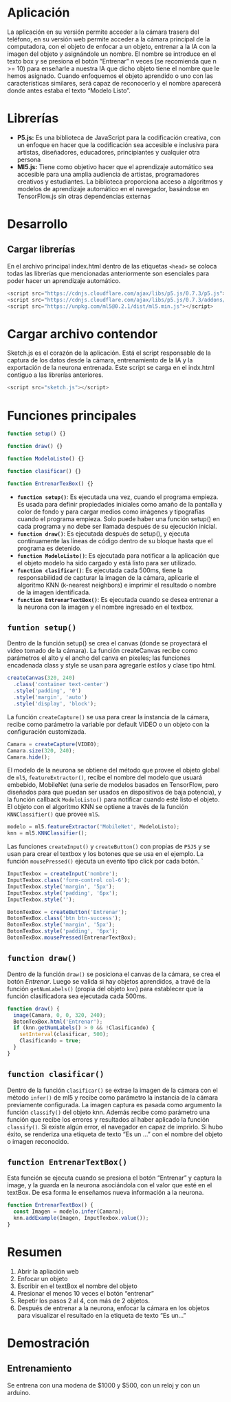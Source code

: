# Aplicación

La aplicación en su versión permite acceder a la cámara trasera del teléfono, en su versión web permite acceder a la cámara principal de la computadora, con el objeto de enfocar a un objeto, entrenar a la IA con la imagen del objeto y asignándole un nombre. El nombre se introduce en el texto box y se presiona el botón “Entrenar” n veces (se recomienda que n >= 10) para enseñarle a nuestra IA que dicho objeto tiene el nombre que le hemos asignado. Cuando enfoquemos el objeto aprendido o uno con las características similares, será capaz de reconocerlo y el nombre aparecerá donde antes estaba el texto “Modelo Listo”.

# Librerías

- **P5.js:** Es una biblioteca de JavaScript para la codificación creativa, con un enfoque en hacer que la codificación sea accesible e inclusiva para artistas, diseñadores, educadores, principiantes y cualquier otra persona
- **Ml5.js:** Tiene como objetivo hacer que el aprendizaje automático sea accesible para una amplia audiencia de artistas, programadores creativos y estudiantes. La biblioteca proporciona acceso a algoritmos y modelos de aprendizaje automático en el navegador, basándose en TensorFlow.js sin otras dependencias externas

# Desarrollo

## Cargar librerías

En el archivo principal index.html dentro de las etiquetas `<head>` se coloca todas las librerías que mencionadas anteriormente son esenciales para poder hacer un aprendizaje automático.

```javascript
<script src="https://cdnjs.cloudflare.com/ajax/libs/p5.js/0.7.3/p5.js"></script>
<script src="https://cdnjs.cloudflare.com/ajax/libs/p5.js/0.7.3/addons/p5.dom.min.js"></script>
<script src="https://unpkg.com/ml5@0.2.1/dist/ml5.min.js"></script>

```

# Cargar archivo contendor

Sketch.js es el corazón de la aplicación. Está el script responsable de la captura de los datos desde la cámara, entrenamiento de la IA y la exportación de la neurona entrenada. Este script se carga en el indx.html contiguo a las librerías anteriores.

```javascript
<script src="sketch.js"></script>
```

# Funciones principales

```javascript
function setup() {}

function draw() {}

function ModeloListo() {}

function clasificar() {}

function EntrenarTexBox() {}
```

- **`function setup()`**: Es ejecutada una vez, cuando el programa empieza. Es usada para definir propiedades iniciales como amaño de la pantalla y color de fondo y para cargar medios como imágenes y tipografías cuando el programa empieza. Solo puede haber una función setup() en cada programa y no debe ser llamada después de su ejecución inicial.
- **`function draw()`**: Es ejecutada después de setup(), y ejecuta contínuamente las líneas de código dentro de su bloque hasta que el programa es detenido.
- **`function ModeloListo()`**: Es ejecutada para notificar a la aplicación que el objeto modelo ha sido cargado y está listo para ser utilizado.
- **`function clasificar()`**: Es ejecutada cada 500ms, tiene la responsabilidad de capturar la imagen de la cámara, aplicarle el algoritmo KNN (k-nearest neighbors) e imprimir el resultado o nombre de la imagen identificada.
- **`function EntrenarTextBox()`**: Es ejecutada cuando se desea entrenar a la neurona con la imagen y el nombre ingresado en el textbox.

## `funtion setup()`

Dentro de la función setup() se crea el canvas (donde se proyectará el video tomado de la cámara). La función createCanvas recibe como parámetros el alto y el ancho del canva en pixeles; las funciones encadenada class y style se usan para agregarle estilos y clase tipo html.

```javascript
createCanvas(320, 240)
  .class('container text-center')
  .style('padding', '0')
  .style('margin', 'auto')
  .style('display', 'block');
```

La función `createCapture()` se usa para crear la instancia de la cámara, recibe como parámetro la variable por default VIDEO o un objeto con la configuración customizada.

```javascript
Camara = createCapture(VIDEO);
Camara.size(320, 240);
Camara.hide();
```

El modelo de la neurona se obtiene del método que provee el objeto global de `ml5`, `featureExtractor()`, recibe el nombre del modelo que usuará embebido, MobileNet (una serie de modelos basados en TensorFlow, pero diseñados para que puedan ser usados en dispositivos de baja potencia), y la función callback `ModeloListo()` para notificar cuando esté listo el objeto.
El objeto con el algoritmo KNN se optiene a través de la función `KNNClassifier()` que provee `ml5`.

```javascript
modelo = ml5.featureExtractor('MobileNet', ModeloListo);
knn = ml5.KNNClassifier();
```

Las funciones `createInput()` y `createButton()` con propias de `P5JS` y se usan para crear el textbox y los botones que se usa en el ejemplo. La función `mousePressed()` ejecuta un evento tipo click por cada botón.
`

```javascript
InputTexbox = createInput('nombre');
InputTexbox.class('form-control col-6');
InputTexbox.style('margin', '5px');
InputTexbox.style('padding', '6px');
InputTexbox.style('');

BotonTexBox = createButton('Entrenar');
BotonTexBox.class('btn btn-success');
BotonTexBox.style('margin', '5px');
BotonTexBox.style('padding', '6px');
BotonTexBox.mousePressed(EntrenarTextBox);
```

## `function draw()`

Dentro de la función `draw()` se posiciona el canvas de la cámara, se crea el botón _Entrenar_. Luego se valida si hay objetos aprendidos, a travé de la función `getNumLabels()` (propia del objeto `knn`) para establecer que la función clasificadora sea ejecutada cada 500ms.

```javascript
function draw() {
  image(Camara, 0, 0, 320, 240);
  BotonTexBox.html('Entrenar');
  if (knn.getNumLabels() > 0 && !Clasificando) {
    setInterval(clasificar, 500);
    Clasificando = true;
  }
}
```

## `function clasificar()`

Dentro de la función `clasificar()` se extrae la imagen de la cámara con el método `infer()` de ml5 y recibe como parámetro la instancia de la cámara previamente configurada.
La imagen captura es pasada como argumento la función `classify()` del objeto knn. Además recibe como parámetro una función que recibe los errores y resultados al haber aplicado la función `classify()`. Si existe algún error, el navegador en capaz de imprirlo. Si hubo éxito, se renderiza una etiqueta de texto “Es un …” con el nombre del objeto o imagen reconocido.

## `function EntrenarTextBox()`

Esta función se ejecuta cuando se presiona el botón “Entrenar” y captura la image, y la guarda en la neurona asociándola con el valor que esté en el textBox. De esa forma le enseñamos nueva información a la neurona.

```javascript
function EntrenarTextBox() {
  const Imagen = modelo.infer(Camara);
  knn.addExample(Imagen, InputTexbox.value());
}
```

# Resumen

1. Abrir la apliación web
2. Enfocar un objeto
3. Escribir en el textBox el nombre del objeto
4. Presionar el menos 10 veces el botón “entrenar”
5. Repetir los pasos 2 al 4, con más de 2 objetos.
6. Después de entrenar a la neurona, enfocar la cámara en los objetos para visualizar el resultado en la etiqueta de texto “Es un…”

# Demostración

## Entrenamiento

Se entrena con una modena de $1000 y $500, con un reloj y con un arduino.
